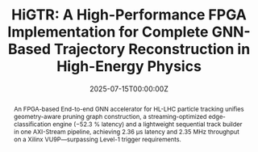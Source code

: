 ---
title: "HiGTR: A High-Performance FPGA Implementation for Complete GNN-Based Trajectory Reconstruction in High-Energy Physics"
authors:
  - Yun-Chen Yang
  - Hao-Chun Liang
  - Bo-Cheng Lai
date: "2025-07-15T00:00:00Z"
publishDate: "2025-07-15T00:00:00Z"
doi: ""
publication_types: ["conference-paper"]
publication: "Taiwan and Japan Conference on Circuits and Systems, TJCAS 2025"
publication_short: ""
abstract: >
  An FPGA-based End-to-end GNN accelerator for HL-LHC particle tracking unifies geometry-aware pruning graph construction, a streaming-optimized edge-classification engine (−52.3 % latency) and a lightweight sequential track builder in one AXI-Stream pipeline, achieving 2.36 μs latency and 2.35 MHz throughput on a Xilinx VU9P—surpassing Level-1 trigger requirements.
summary: FPGA-accelerated GNN pipeline for HL-LHC exceeding latency and throughput requirements.
tags: [FPGA, Graph Neural Networks, High-Energy Physics]
featured: true
url_pdf: uploads/tjcas_gnn_trajectory_reconstruction.pdf
url_code: ""
url_dataset: ""
url_poster: ""
url_project: ""
url_slides: ""
url_source: ""
url_video: ""
image:
  caption: "Edge-Classification Algorithm overview of HiGTR"
  focal_point: ""
  preview_only: false
projects: []
slides: ""
---